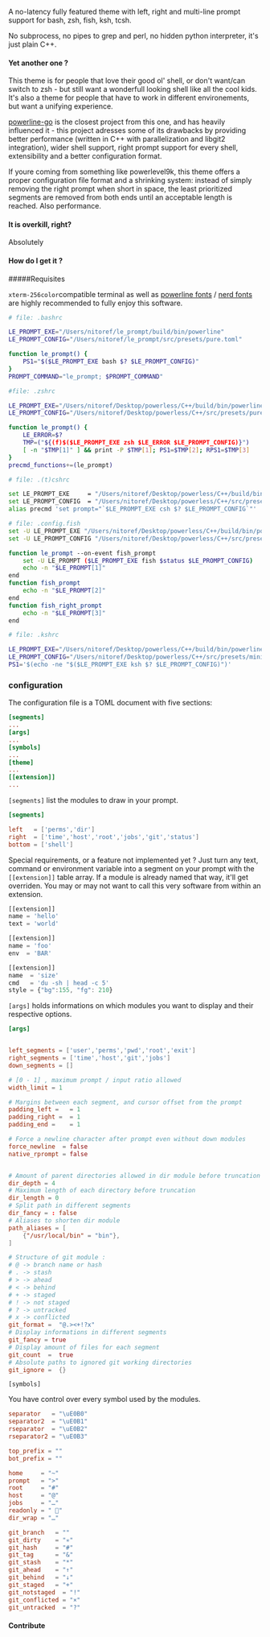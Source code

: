 A no-latency fully featured theme with left, right and multi-line prompt support for bash, zsh, fish, ksh, tcsh.

No subprocess, no pipes to grep and perl, no hidden python interpreter, it's just plain C++.

#### Yet another one ?

This theme is for people that love their good ol' shell, or don't want/can switch to zsh - but still want a wonderfull looking shell like all the cool kids. It's also a theme for people that have to work in different environements, but want a unifying experience.

[powerline-go](https://github.com/justjanne/powerline-go) is the closest project from this one, and has heavily influenced it - this project adresses some of its drawbacks by providing better performance (written in C++ with parallelization and libgit2 integration), wider shell support, right prompt support for every shell, extensibility and a better configuration format.

If youre coming from something like powerlevel9k, this theme offers a proper configuration file format and a shrinking system: instead of simply removing the right prompt when short in space, the least prioritized segments are removed from both ends until an acceptable length is reached. Also performance.

#### It is overkill, right?

Absolutely

#### How do I get it ?

#####Requisites

 `xterm-256color`compatible terminal as well as [powerline fonts](https://github.com/powerline/fonts)  /  [nerd fonts](https://github.com/ryanoasis/nerd-fonts) are highly recommended to fully enjoy this software.



```bash
# file: .bashrc

LE_PROMPT_EXE="/Users/nitoref/le_prompt/build/bin/powerline"
LE_PROMPT_CONFIG="/Users/nitoref/le_prompt/src/presets/pure.toml"

function le_prompt() {
 	PS1="$($LE_PROMPT_EXE bash $? $LE_PROMPT_CONFIG)"
}
PROMPT_COMMAND="le_prompt; $PROMPT_COMMAND"
```

```sh
#file: .zshrc

LE_PROMPT_EXE="/Users/nitoref/Desktop/powerless/C++/build/bin/powerline"
LE_PROMPT_CONFIG="/Users/nitoref/Desktop/powerless/C++/src/presets/pure.toml"

function le_prompt() {
	LE_ERROR=$?
	TMP=("${(f)$($LE_PROMPT_EXE zsh $LE_ERROR $LE_PROMPT_CONFIG)}")
	[ -n "$TMP[1]" ] && print -P $TMP[1]; PS1=$TMP[2]; RPS1=$TMP[3]
}
precmd_functions+=(le_prompt)
```

```sh
# file: .(t)cshrc

set LE_PROMPT_EXE     = "/Users/nitoref/Desktop/powerless/C++/build/bin/powerline"
set LE_PROMPT_CONFIG  = "/Users/nitoref/Desktop/powerless/C++/src/presets/minimal.toml"
alias precmd 'set prompt="`$LE_PROMPT_EXE csh $? $LE_PROMPT_CONFIG`"'
```

```sh
# file: .config.fish
set -U LE_PROMPT_EXE "/Users/nitoref/Desktop/powerless/C++/build/bin/powerline"
set -U LE_PROMPT_CONFIG "/Users/nitoref/Desktop/powerless/C++/src/presets/solarized.toml"

function le_prompt --on-event fish_prompt
    set -U LE_PROMPT ($LE_PROMPT_EXE fish $status $LE_PROMPT_CONFIG)
    echo -n "$LE_PROMPT[1]"
end
function fish_prompt
    echo -n "$LE_PROMPT[2]"
end
function fish_right_prompt
    echo -n "$LE_PROMPT[3]"
end
```

```sh
# file: .kshrc

LE_PROMPT_EXE="/Users/nitoref/Desktop/powerless/C++/build/bin/powerline"
LE_PROMPT_CONFIG="/Users/nitoref/Desktop/powerless/C++/src/presets/minimal.toml"
PS1='$(echo -ne "$($LE_PROMPT_EXE ksh $? $LE_PROMPT_CONFIG)")'
```



### configuration

The configuration file is a TOML document  with five sections:

```toml
[segments]
...
[args]
...
[symbols]
...
[theme]
...
[[extension]]
...
```



`[segments]` list the modules to draw in your prompt.

```toml
[segments]

left   = ['perms','dir']
right  = ['time','host','root','jobs','git','status']
bottom = ['shell']
```

Special requirements, or a feature not implemented yet ? Just turn any text, command or environment variable into a segment on your prompt with the `[[extension]]` table array.  If a module is already named that way, it'll get overriden. You may or may not want to call this very software from within an extension. 

```javascript
[[extension]]
name = 'hello'
text = 'world'

[[extension]]
name = 'foo'
env  = 'BAR'

[[extension]]
name  = 'size'
cmd   = 'du -sh | head -c 5'
style = {"bg":155, "fg": 210}
```



`[args]` holds informations on which modules you want to display and their respective options. 

```toml
[args]


left_segments = ['user','perms','pwd','root','exit']
right_segments = ['time','host','git','jobs']
down_segments = []

# [0 - 1] , maximum prompt / input ratio allowed
width_limit = 1

# Margins between each segment, and cursor offset from the prompt
padding_left =   = 1
padding_right =  = 1
padding_end =    = 1

# Force a newline character after prompt even without down modules
force_newline  = false
native_rprompt = false


# Amount of parent directories allowed in dir module before truncation
dir_depth = 4
# Maximum length of each directory before truncation
dir_length = 0
# Split path in different segments
dir_fancy = : false
# Aliases to shorten dir module
path_aliases = [
	{"/usr/local/bin" = "bin"},
]

# Structure of git module :
# @ -> branch name or hash
# . -> stash
# > -> ahead
# < -> behind
# + -> staged
# ! -> not staged
# ? -> untracked
# x -> conflicted
git_format =  "@.><+!?x"
# Display informations in different segments
git_fancy = true
# Display amount of files for each segment
git_count  =  true
# Absolute paths to ignored git working directories
git_ignore =  {}
```



`[symbols]` 

You have control over every symbol used by the modules.

```toml
separator   = "\uE0B0"
separator2  = "\uE0B1"
rseparator  = "\uE0B2"
rseparator2 = "\uE0B3"

top_prefix = ""
bot_prefix = ""

home     = "~"
prompt   = ">"
root     = "#"
host     = "@"
jobs     = "…"
readonly = " ⃠"
dir_wrap = "…"

git_branch   = ""
git_dirty    = "✳"
git_hash     = "#"
git_tag      = "&"
git_stash    = "*"
git_ahead    = "↑"
git_behind   = "↓"
git_staged   = "+"
git_notstaged  = "!"
git_conflicted = "×"
git_untracked  = "?"
```



#### Contribute

